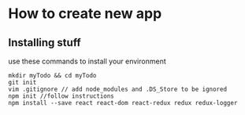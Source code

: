 # How to create new app

## Installing stuff
use these commands to install your environment
```
mkdir myTodo && cd myTodo
git init
vim .gitignore // add node_modules and .DS_Store to be ignored
npm init //follow instructions
npm install --save react react-dom react-redux redux redux-logger

```